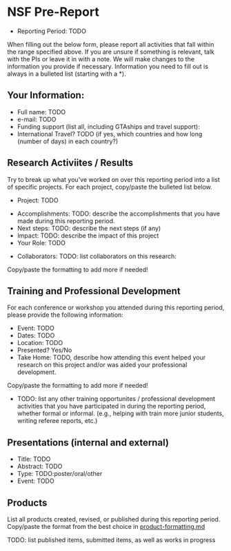 # NSF Pre-Report

* Reporting Period: TODO 

When filling out the below form, please report all activities that fall within
the range specified above.  If you are unsure if something is relevant, talk
with the PIs or leave it in with a note.  We will make changes to the
information you provide if necessary.  Information you need to fill out is
always in a bulleted list (starting with a *).

## Your Information:

* Full name: TODO
* e-mail: TODO
* Funding support (list all, including GTAships and travel support):
* International Travel? TODO (if yes, which countries and how long (number of days) in each country?)

## Research Activiites / Results

Try to break up what you've worked on over this reporting period into a list of
specific projects.  For each project, copy/paste the bulleted list below.

+ Project: TODO
* Accomplishments: TODO: describe the accomplishments that you have made
  during this reporting period.
* Next steps: TODO: describe the next steps (if any)
* Impact: TODO: describe the impact of this project
* Your Role: TODO
+ Collaborators: TODO: list collaborators on this research:

Copy/paste the formatting to add more if needed!

## Training and Professional Development

For each conference or workshop you attended during this reporting period,
please provide the following information:

* Event: TODO
* Dates: TODO
* Location: TODO
* Presented? Yes/No
* Take Home: TODO, describe how attending this event helped your research on this
  project and/or was aided your professional development.

Copy/paste the formatting to add more if needed!

+ TODO: list any other training opportunites / professional development activities
that you have participated in during the reporting period, whether formal or
informal.  (e.g., helping with train more junior students, writing referee
reports, etc.)

## Presentations (internal and external)

* Title: TODO
* Abstract: TODO
* Type: TODO:poster/oral/other
* Event: TODO 

## Products

List all products created, revised, or published during this reporting period.
Copy/paste the format from the best choice in [product-formatting.md](https://github.com/compTAG/student-resources/tree/master/reports/product-formatting.md)

TODO: list published items, submitted items, as well as works in progress

